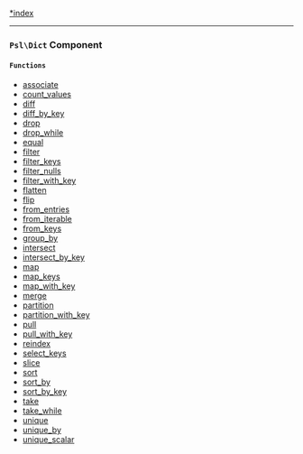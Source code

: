 <!--
    This markdown file was generated using `docs/documenter.php`.

    Any edits to it will likely be lost.
-->

[*index](./../README.md)

---

### `Psl\Dict` Component

#### `Functions`

- [associate](./../../src/Psl/Dict/associate.php#L25)
- [count_values](./../../src/Psl/Dict/count_values.php#L22)
- [diff](./../../src/Psl/Dict/diff.php#L24)
- [diff_by_key](./../../src/Psl/Dict/diff_by_key.php#L24)
- [drop](./../../src/Psl/Dict/drop.php#L27)
- [drop_while](./../../src/Psl/Dict/drop_while.php#L26)
- [equal](./../../src/Psl/Dict/equal.php#L19)
- [filter](./../../src/Psl/Dict/filter.php#L34)
- [filter_keys](./../../src/Psl/Dict/filter_keys.php#L36)
- [filter_nulls](./../../src/Psl/Dict/filter_nulls.php#L21)
- [filter_with_key](./../../src/Psl/Dict/filter_with_key.php#L39)
- [flatten](./../../src/Psl/Dict/flatten.php#L28)
- [flip](./../../src/Psl/Dict/flip.php#L27)
- [from_entries](./../../src/Psl/Dict/from_entries.php#L18)
- [from_iterable](./../../src/Psl/Dict/from_iterable.php#L19)
- [from_keys](./../../src/Psl/Dict/from_keys.php#L19)
- [group_by](./../../src/Psl/Dict/group_by.php#L41)
- [intersect](./../../src/Psl/Dict/intersect.php#L24)
- [intersect_by_key](./../../src/Psl/Dict/intersect_by_key.php#L24)
- [map](./../../src/Psl/Dict/map.php#L29)
- [map_keys](./../../src/Psl/Dict/map_keys.php#L29)
- [map_with_key](./../../src/Psl/Dict/map_with_key.php#L29)
- [merge](./../../src/Psl/Dict/merge.php#L21)
- [partition](./../../src/Psl/Dict/partition.php#L19)
- [partition_with_key](./../../src/Psl/Dict/partition_with_key.php#L19)
- [pull](./../../src/Psl/Dict/pull.php#L35)
- [pull_with_key](./../../src/Psl/Dict/pull_with_key.php#L35)
- [reindex](./../../src/Psl/Dict/reindex.php#L37)
- [select_keys](./../../src/Psl/Dict/select_keys.php#L23)
- [slice](./../../src/Psl/Dict/slice.php#L31)
- [sort](./../../src/Psl/Dict/sort.php#L24)
- [sort_by](./../../src/Psl/Dict/sort_by.php#L24)
- [sort_by_key](./../../src/Psl/Dict/sort_by_key.php#L24)
- [take](./../../src/Psl/Dict/take.php#L22)
- [take_while](./../../src/Psl/Dict/take_while.php#L26)
- [unique](./../../src/Psl/Dict/unique.php#L17)
- [unique_by](./../../src/Psl/Dict/unique_by.php#L23)
- [unique_scalar](./../../src/Psl/Dict/unique_scalar.php#L21)


